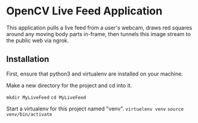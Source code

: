 # OpenCV Live Feed Application

This application pulls a live feed from a user's webcam, draws red squares around any moving body parts in-frame, then tunnels this image stream to the public web via ngrok.

## Installation

First, ensure that python3 and virtualenv are installed on your machine.

Make a new directory for the project and cd into it.

```mkdir MyLiveFeed```
```cd MyLiveFeed```

Start a virtualenv for this project named "venv".
```virtuelenv venv```
```source venv/bin/activate```


